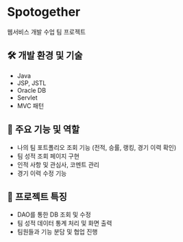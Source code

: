 # Spotogether

웹서비스 개발 수업 팀 프로젝트

## 🛠️ 개발 환경 및 기술
- Java
- JSP, JSTL
- Oracle DB
- Servlet
- MVC 패턴

## 🎯 주요 기능 및 역할
- 나의 팀 포트폴리오 조회 기능 (전적, 승률, 랭킹, 경기 이력 확인)
- 팀 성적 조회 페이지 구현
- 인적 사항 및 관심사, 코멘트 관리
- 경기 이력 수정 기능

## 🔗 프로젝트 특징
- DAO를 통한 DB 조회 및 수정
- 팀 성적 데이터 통계 처리 및 화면 출력
- 팀원들과 기능 분담 및 협업 진행
